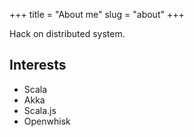 +++
title = "About me"
slug = "about"
+++

Hack on distributed system.

## Interests

* Scala
* Akka
* Scala.js
* Openwhisk